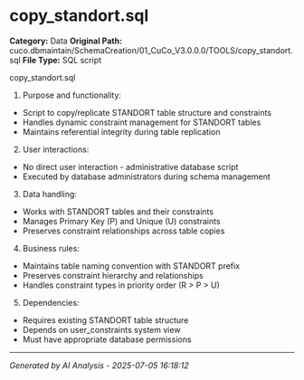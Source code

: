 # copy_standort.sql

**Category:** Data
**Original Path:** cuco.dbmaintain/SchemaCreation/01_CuCo_V3.0.0.0/TOOLS/copy_standort.sql
**File Type:** SQL script

copy_standort.sql
1. Purpose and functionality:
- Script to copy/replicate STANDORT table structure and constraints
- Handles dynamic constraint management for STANDORT tables
- Maintains referential integrity during table replication

2. User interactions:
- No direct user interaction - administrative database script
- Executed by database administrators during schema management

3. Data handling:
- Works with STANDORT tables and their constraints
- Manages Primary Key (P) and Unique (U) constraints
- Preserves constraint relationships across table copies

4. Business rules:
- Maintains table naming convention with STANDORT prefix
- Preserves constraint hierarchy and relationships
- Handles constraint types in priority order (R > P > U)

5. Dependencies:
- Requires existing STANDORT table structure
- Depends on user_constraints system view
- Must have appropriate database permissions

---
*Generated by AI Analysis - 2025-07-05 16:18:12*
